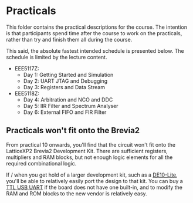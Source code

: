 # Practicals

This folder contains the practical descriptions for the course.  The intention
is that participants spend time after the course to work on the practicals,
rather than try and finish them all during the course.

This said, the absolute fastest intended schedule is presented below.  The
schedule is limited by the lecture content.

- EEE5117Z:
    - Day 1: Getting Started and Simulation
    - Day 2: UART JTAG and Debugging
    - Day 3: Registers and Data Stream
- EEE5118Z:  
    - Day 4: Arbitration and NCO and DDC
    - Day 5: IIR Filter and Spectrum Analyser
    - Day 6: External FIFO and FIR Filter

## Practicals won't fit onto the Brevia2

From practical 10 onwards, you'll find that the circuit won't fit onto the 
LatticeXP2 Brevia2 Development Kit.  There are sufficient registers, 
multipliers and RAM blocks, but not enough logic elements for all the required 
combinational logic.

If / when you get hold of a larger development kit, such as a 
[DE10-Lite](https://www.terasic.com.tw/cgi-bin/page/archive.pl?Language=English&No=1021),
you'll be able to relatively easily port the design to that kit.  You can buy a
[TTL USB UART](https://www.robotics.org.za/W7965) if the board does not have 
one built-in, and to modify the RAM and ROM blocks to the new vendor is 
relatively easy.

